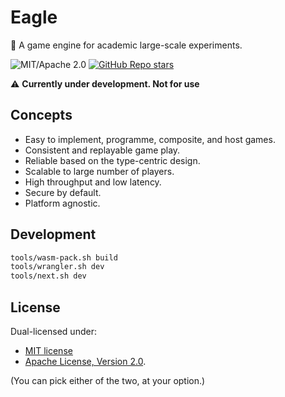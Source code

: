# Eagle

🦅 A game engine for academic large-scale experiments.

![MIT/Apache 2.0](https://img.shields.io/badge/license-MIT%2FApache--2.0-blue.svg?style=flat)
[![GitHub Repo stars](https://img.shields.io/github/stars/oxpt/eagle?style=social&color=yellow)](https://github.com/oxpt/eagle)

⚠️ **Currently under development. Not for use**

## Concepts

- Easy to implement, programme, composite, and host games.
- Consistent and replayable game play.
- Reliable based on the type-centric design.
- Scalable to large number of players.
- High throughput and low latency.
- Secure by default.
- Platform agnostic.

## Development

```sh
tools/wasm-pack.sh build
tools/wrangler.sh dev
tools/next.sh dev
```

## License

Dual-licensed under:

- [MIT license](https://opensource.org/licenses/MIT)
- [Apache License, Version 2.0](https://opensource.org/licenses/Apache-2.0).

(You can pick either of the two, at your option.)
